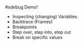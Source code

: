 #xdebug Demo!
* Inspecting (changing) Variables
* Backtrace (Frames) 
* Breakpoints
* Step over, step into, step out
* Break on specific values